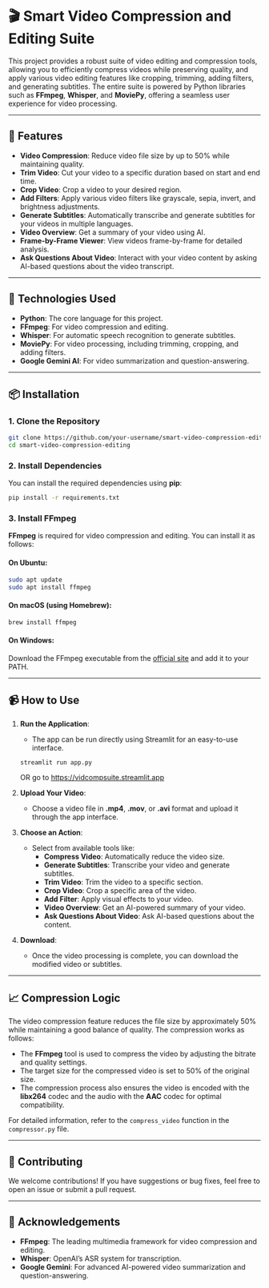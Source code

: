

# 🎬 Smart Video Compression and Editing Suite

This project provides a robust suite of video editing and compression tools, allowing you to efficiently compress videos while preserving quality, and apply various video editing features like cropping, trimming, adding filters, and generating subtitles. The entire suite is powered by Python libraries such as **FFmpeg**, **Whisper**, and **MoviePy**, offering a seamless user experience for video processing.

---

## 🚀 Features

- **Video Compression**: Reduce video file size by up to 50% while maintaining quality.
- **Trim Video**: Cut your video to a specific duration based on start and end time.
- **Crop Video**: Crop a video to your desired region.
- **Add Filters**: Apply various video filters like grayscale, sepia, invert, and brightness adjustments.
- **Generate Subtitles**: Automatically transcribe and generate subtitles for your videos in multiple languages.
- **Video Overview**: Get a summary of your video using AI.
- **Frame-by-Frame Viewer**: View videos frame-by-frame for detailed analysis.
- **Ask Questions About Video**: Interact with your video content by asking AI-based questions about the video transcript.

---

## 🔧 Technologies Used

- **Python**: The core language for this project.
- **FFmpeg**: For video compression and editing.
- **Whisper**: For automatic speech recognition to generate subtitles.
- **MoviePy**: For video processing, including trimming, cropping, and adding filters.
- **Google Gemini AI**: For video summarization and question-answering.

---

## 📦 Installation

### 1. Clone the Repository

```bash
git clone https://github.com/your-username/smart-video-compression-editing.git
cd smart-video-compression-editing
```

### 2. Install Dependencies

You can install the required dependencies using **pip**:

```bash
pip install -r requirements.txt
```

### 3. Install FFmpeg

**FFmpeg** is required for video compression and editing. You can install it as follows:

#### On Ubuntu:
```bash
sudo apt update
sudo apt install ffmpeg
```

#### On macOS (using Homebrew):
```bash
brew install ffmpeg
```

#### On Windows:
Download the FFmpeg executable from the [official site](https://ffmpeg.org/download.html) and add it to your PATH.

---

## 📹 How to Use

1. **Run the Application**:
   - The app can be run directly using Streamlit for an easy-to-use interface.
   
   ```bash
   streamlit run app.py
   ```
   OR
   go to https://vidcompsuite.streamlit.app

3. **Upload Your Video**:
   - Choose a video file in **.mp4**, **.mov**, or **.avi** format and upload it through the app interface.

4. **Choose an Action**:
   - Select from available tools like:
     - **Compress Video**: Automatically reduce the video size.
     - **Generate Subtitles**: Transcribe your video and generate subtitles.
     - **Trim Video**: Trim the video to a specific section.
     - **Crop Video**: Crop a specific area of the video.
     - **Add Filter**: Apply visual effects to your video.
     - **Video Overview**: Get an AI-powered summary of your video.
     - **Ask Questions About Video**: Ask AI-based questions about the content.

5. **Download**:
   - Once the video processing is complete, you can download the modified video or subtitles.

---

## 📈 Compression Logic

The video compression feature reduces the file size by approximately 50% while maintaining a good balance of quality. The compression works as follows:

- The **FFmpeg** tool is used to compress the video by adjusting the bitrate and quality settings.
- The target size for the compressed video is set to 50% of the original size.
- The compression process also ensures the video is encoded with the **libx264** codec and the audio with the **AAC** codec for optimal compatibility.

For detailed information, refer to the `compress_video` function in the `compressor.py` file.

---

## 🤝 Contributing

We welcome contributions! If you have suggestions or bug fixes, feel free to open an issue or submit a pull request.

---

## 📜 Acknowledgements

- **FFmpeg**: The leading multimedia framework for video compression and editing.
- **Whisper**: OpenAI’s ASR system for transcription.
- **Google Gemini**: For advanced AI-powered video summarization and question-answering.
  
